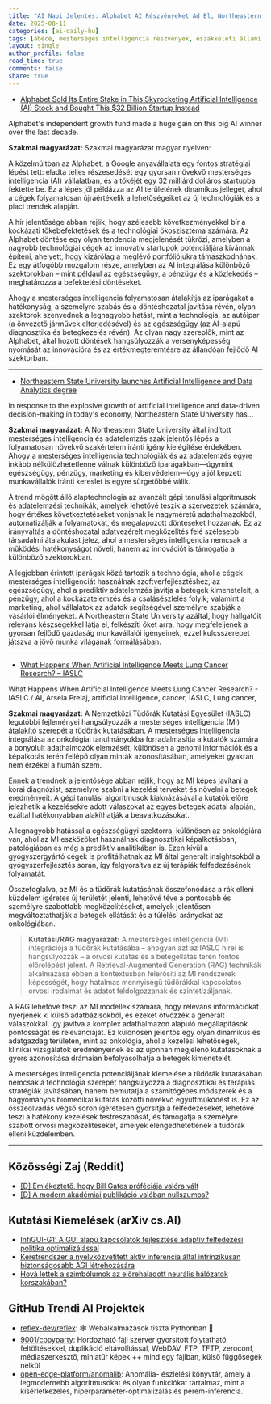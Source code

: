 ```yaml
---
title: "AI Napi Jelentés: Alphabet AI Részvényeket Ad El, Northeastern Állami Egyetem Új Diplomát Indít, AI Újdonságok a Tüdőrák Kutatásában (2025-08-11)"
date: 2025-08-11
categories: [ai-daily-hu]
tags: [ábécé, mesterséges intelligencia részvények, északkeleti állami egyetem, adatelemzés, tüdőrák kutatás, mesterséges intelligencia, oktatás]
layout: single
author_profile: false
read_time: true
comments: false
share: true
---
```

- [Alphabet Sold Its Entire Stake in This Skyrocketing Artificial Intelligence (AI) Stock and Bought This $32 Billion Startup Instead](https://finance.yahoo.com/news/alphabet-sold-entire-stake-skyrocketing-010300150.html)

Alphabet's independent growth fund made a huge gain on this big AI winner over the last decade.

**Szakmai magyarázat:**
Szakmai magyarázat magyar nyelven:

A közelmúltban az Alphabet, a Google anyavállalata egy fontos stratégiai lépést tett: eladta teljes részesedését egy gyorsan növekvő mesterséges intelligencia (AI) vállalatban, és a tőkéjét egy 32 milliárd dolláros startupba fektette be. Ez a lépés jól példázza az AI területének dinamikus jellegét, ahol a cégek folyamatosan újraértékelik a lehetőségeiket az új technológiák és a piaci trendek alapján.

A hír jelentősége abban rejlik, hogy szélesebb következményekkel bír a kockázati tőkebefektetések és a technológiai ökoszisztéma számára. Az Alphabet döntése egy olyan tendencia megjelenését tükrözi, amelyben a nagyobb technológiai cégek az innovatív startupok potenciáljára kívánnak építeni, ahelyett, hogy kizárólag a meglévő portfóliójukra támaszkodnának. Ez egy átfogóbb mozgalom része, amelyben az AI integrálása különböző szektorokban – mint például az egészségügy, a pénzügy és a közlekedés – meghatározza a befektetési döntéseket.

Ahogy a mesterséges intelligencia folyamatosan átalakítja az iparágakat a hatékonyság, a személyre szabás és a döntéshozatal javítása révén, olyan szektorok szenvednek a legnagyobb hatást, mint a technológia, az autóipar (a önvezető járművek elterjedésével) és az egészségügy (az AI-alapú diagnosztika és betegkezelés révén). Az olyan nagy szereplők, mint az Alphabet, által hozott döntések hangsúlyozzák a versenyképesség nyomását az innovációra és az értékmegteremtésre az állandóan fejlődő AI szektorban.

---
- [Northeastern State University launches Artificial Intelligence and Data Analytics degree](https://www.cherokeephoenix.org/education/northeastern-state-university-launches-artificial-intelligence-and-data-analytics-degree/article_32f24837-c6c2-414e-aefc-25ad5ef8c078.html)

In response to the explosive growth of artificial intelligence and data-driven decision-making in today's economy, Northeastern State University has...

**Szakmai magyarázat:**
A Northeastern State University által indított mesterséges intelligencia és adatelemzés szak jelentős lépés a folyamatosan növekvő szakértelem iránti igény kielégítése érdekében. Ahogy a mesterséges intelligencia technológiák és az adatelemzés egyre inkább nélkülözhetetlenné válnak különböző iparágakban—úgymint egészségügy, pénzügy, marketing és kibervédelem—úgy a jól képzett munkavállalók iránti kereslet is egyre sürgetőbbé válik.

A trend mögött álló alaptechnológia az avanzált gépi tanulási algoritmusok és adatelemzési technikák, amelyek lehetővé teszik a szervezetek számára, hogy értékes következtetéseket vonjanak le nagyméretű adathalmazokból, automatizálják a folyamatokat, és megalapozott döntéseket hozzanak. Ez az irányváltás a döntéshozatal adatvezérelt megközelítés felé szélesebb társadalmi átalakulást jelez, ahol a mesterséges intelligencia nemcsak a működési hatékonyságot növeli, hanem az innovációt is támogatja a különböző szektorokban.

A legjobban érintett iparágak közé tartozik a technológia, ahol a cégek mesterséges intelligenciát használnak szoftverfejlesztéshez; az egészségügy, ahol a prediktív adatelemzés javítja a betegek kimeneteleit; a pénzügy, ahol a kockázatelemzés és a csalásészlelés folyik; valamint a marketing, ahol vállalatok az adatok segítségével személyre szabják a vásárlói élményeket. A Northeastern State University azáltal, hogy hallgatóit releváns készségekkel látja el, felkészíti őket arra, hogy megfeleljenek a gyorsan fejlődő gazdaság munkavállalói igényeinek, ezzel kulcsszerepet játszva a jövő munka világának formálásában.

---
- [What Happens When Artificial Intelligence Meets Lung Cancer Research? – IASLC](https://oncodaily.com/voices/artificial-intelligence-345830)

What Happens When Artificial Intelligence Meets Lung Cancer Research? - IASLC / AI, Arsela Prelaj, artificial intelligence, cancer, IASLC, Lung cancer,

**Szakmai magyarázat:**
A Nemzetközi Tüdőrák Kutatási Egyesület (IASLC) legutóbbi fejleményei hangsúlyozzák a mesterséges intelligencia (MI) átalakító szerepét a tüdőrák kutatásában. A mesterséges intelligencia integrálása az onkológiai tanulmányokba forradalmasítja a kutatók számára a bonyolult adathalmozók elemzését, különösen a genomi információk és a képalkotás terén fellépő olyan minták azonosításában, amelyeket gyakran nem érzékel a humán szem.

Ennek a trendnek a jelentősége abban rejlik, hogy az MI képes javítani a korai diagnózist, személyre szabni a kezelési terveket és növelni a betegek eredményeit. A gépi tanulási algoritmusok kiaknázásával a kutatók előre jelezhetik a kezelésekre adott válaszokat az egyes betegek adatai alapján, ezáltal hatékonyabban alakíthatják a beavatkozásokat.

A legnagyobb hatással a egészségügyi szektorra, különösen az onkológiára van, ahol az MI eszközöket használnak diagnosztikai képalkotásban, patológiában és még a prediktív analitikában is. Ezen kívül a gyógyszergyártó cégek is profitálhatnak az MI által generált insightsokból a gyógyszerfejlesztés során, így felgyorsítva az új terápiák felfedezésének folyamatát.

Összefoglalva, az MI és a tüdőrák kutatásának összefonódása a rák elleni küzdelem ígéretes új területét jelenti, lehetővé téve a pontosabb és személyre szabottabb megközelítéseket, amelyek jelentősen megváltoztathatják a betegek ellátását és a túlélési arányokat az onkológiában.

> **Kutatási/RAG magyarázat:**
> A mesterséges intelligencia (MI) integrációja a tüdőrák kutatásába – ahogyan azt az IASLC hírei is hangsúlyozzák – a orvosi kutatás és a betegellátás terén fontos előrelépést jelent. A Retrieval-Augmented Generation (RAG) technikák alkalmazása ebben a kontextusban felerősíti az MI rendszerek képességét, hogy hatalmas mennyiségű tüdőrákkal kapcsolatos orvosi irodalmat és adatot feldolgozzanak és szintetizáljanak.

A RAG lehetővé teszi az MI modellek számára, hogy releváns információkat nyerjenek ki külső adatbázisokból, és ezeket ötvözzék a generált válaszokkal, így javítva a komplex adathalmazon alapuló megállapítások pontosságát és relevanciáját. Ez különösen jelentős egy olyan dinamikus és adatgazdag területen, mint az onkológia, ahol a kezelési lehetőségek, klinikai vizsgálatok eredményeinek és az újonnan megjelenő kutatásoknak a gyors azonosítása drámaian befolyásolhatja a betegek kimenetelét.

A mesterséges intelligencia potenciáljának kiemelése a tüdőrák kutatásában nemcsak a technológia szerepét hangsúlyozza a diagnosztikai és terápiás stratégiák javításában, hanem bemutatja a számítógépes módszerek és a hagyományos biomedikai kutatás közötti növekvő együttműködést is. Ez az összeolvadás végső soron ígéretesen gyorsítja a felfedezéseket, lehetővé teszi a hatékony kezelések testreszabását, és támogatja a személyre szabott orvosi megközelítéseket, amelyek elengedhetetlenek a tüdőrák elleni küzdelemben.

---
## Közösségi Zaj (Reddit)
- [[D] Emlékeztető, hogy Bill Gates próféciája valóra vált](https://www.reddit.com/r/MachineLearning/comments/1mm5oqm/d_reminder_that_bill_gatess_prophesy_came_true/)
- [[D] A modern akadémiai publikáció valóban nullszumos?](https://www.reddit.com/r/MachineLearning/comments/1miq2y4/d_is_modern_academic_published_zerosum/)

## Kutatási Kiemelések (arXiv cs.AI)
- [InfiGUI-G1: A GUI alapú kapcsolatok fejlesztése adaptív felfedezési politika optimalizálással](https://arxiv.org/abs/2508.05731)
- [Keretrendszer a nyelvközvetített aktív inferencia által intrinzikusan biztonságosabb AGI létrehozására](https://arxiv.org/abs/2508.05766)
- [Hová lettek a szimbólumok az előrehaladott neurális hálózatok korszakában?](https://arxiv.org/abs/2508.05776)

## GitHub Trendi AI Projektek
- [reflex-dev/reflex](reflex-dev/reflex): 🕸️ Webalkalmazások tiszta Pythonban 🐍
- [9001/copyparty](9001/copyparty): Hordozható fájl szerver gyorsított folytatható feltöltésekkel, duplikáció eltávolítással, WebDAV, FTP, TFTP, zeroconf, médiaszerkesztő, miniatűr képek ++ mind egy fájlban, külső függőségek nélkül
- [open-edge-platform/anomalib](open-edge-platform/anomalib): Anomália- észlelési könyvtár, amely a legmodernebb algoritmusokat és olyan funkciókat tartalmaz, mint a kísérletkezelés, hiperparaméter-optimalizálás és perem-inferencia.
